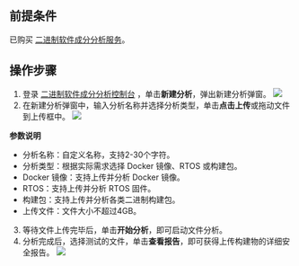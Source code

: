 ## 前提条件
已购买 [二进制软件成分分析服务](https://cloud.tencent.com/document/product/1483/63475)。

## 操作步骤
1. 登录 [二进制软件成分分析控制台](https://console.cloud.tencent.com/bsca) ，单击**新建分析**，弹出新建分析弹窗。
![](https://qcloudimg.tencent-cloud.cn/raw/a2003de4864d8e53ce0a6fc49b30c38a.png)
2. 在新建分析弹窗中，输入分析名称并选择分析类型，单击**点击上传**或拖动文件到上传框中。
 ![](https://qcloudimg.tencent-cloud.cn/raw/0b6f036d306007096176381a6b486a87.png)

**参数说明**
 - 分析名称：自定义名称，支持2-30个字符。
 - 分析类型：根据实际需求选择 Docker 镜像、RTOS 或构建包。
  - Docker 镜像：支持上传并分析 Docker 镜像。
  -   RTOS：支持上传并分析 RTOS 固件。
  -   构建包：支持上传并分析各类二进制构建包。
 - 上传文件：文件大小不超过4GB。
 
3. 等待文件上传完毕后，单击**开始分析**，即可启动文件分析。
4. 分析完成后，选择测试的文件，单击**查看报告**，即可获得上传构建物的详细安全报告。
![](https://qcloudimg.tencent-cloud.cn/raw/416f4b77db1dcdb60fa30816f1155cad.png)
